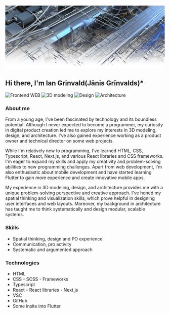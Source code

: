 ![image](/forgithub1.png)
## Hi there, I'm Ian Grinvald(Jānis Grīnvalds)*
<p>
  <img src="https://img.shields.io/badge/-Programming-yellow" alt="Frontend WEB">
  <img src="https://img.shields.io/badge/-3D%20modeling-blue" alt="3D modeling">
  <img src="https://img.shields.io/badge/-Design-red" alt="Design">
  <img src="https://img.shields.io/badge/-Architecture-green" alt="Architecture">
</p>

### About me
From a young age, I've been fascinated by technology and its boundless potential. Although I never expected to become a programmer, my curiosity in digital product creation led me to explore my interests in 3D modeling, design, and architecture. I've also gained experience working as a product owner and technical director on some web projects.

While I'm relatively new to programming, I've learned HTML, CSS, Typescript, React, Next.js, and various React libraries and CSS frameworks. I'm eager to expand my skills and apply my creativity and problem-solving abilities to new programming challenges. Apart from web development, I'm also enthusiastic about mobile development and have started learning Flutter to gain more experience and create innovative mobile apps.

My experience in 3D modeling, design, and architecture provides me with a unique problem-solving perspective and creative approach. I've honed my spatial thinking and visualization skills, which prove helpful in designing user interfaces and web layouts. Moreover, my background in architecture has taught me to think systematically and design modular, scalable systems.

### Skills
* Spatial thinking, design and PO experience
* Communication, pro activity
* Systematic and argumented approach

### Technologies
- HTML
- CSS - SCSS - Frameworks
- Typescript
- React - React libraries - Next.js
- VSC
- GitHub
- Some insite into Flutter
